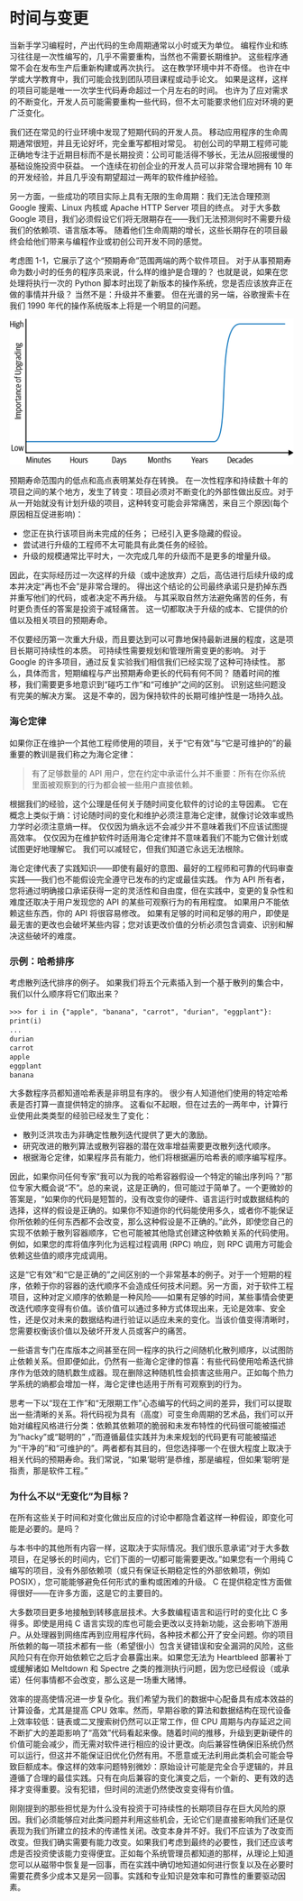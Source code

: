 # 时间与变更

当新手学习编程时，产出代码的生命周期通常以小时或天为单位。 编程作业和练习往往是一次性编写的，几乎不需要重构，当然也不需要长期维护。 这些程序通常不会在发布生产后重新构建或再次执行。 这在教学环境中并不奇怪。 也许在中学或大学教育中，我们可能会找到团队项目课程或动手论文。 如果是这样，这样的项目可能是唯一一次学生代码寿命超过一个月左右的时间。 也许为了应对需求的不断变化，开发人员可能需要重构一些代码，但不太可能要求他们应对环境的更广泛变化。

我们还在常见的行业环境中发现了短期代码的开发人员。 移动应用程序的生命周期通常很短，并且无论好坏，完全重写都相对常见。 初创公司的早期工程师可能正确地专注于近期目标而不是长期投资：公司可能活得不够长，无法从回报缓慢的基础设施投资中获益。 一个连续在初创企业的开发人员可以非常合理地拥有 10 年的开发经验，并且几乎没有期望超过一两年的软件维护经验。

另一方面，一些成功的项目实际上具有无限的生命周期：我们无法合理预测 Google 搜索、Linux 内核或 Apache HTTP Server 项目的终点。 对于大多数 Google 项目，我们必须假设它们将无限期存在——我们无法预测何时不需要升级我们的依赖项、语言版本等。 随着他们生命周期的增长，这些长期存在的项目最终会给他们带来与编程作业或初创公司开发不同的感觉。

考虑图 1-1，它展示了这个“预期寿命”范围两端的两个软件项目。 对于从事预期寿命为数小时的任务的程序员来说，什么样的维护是合理的？ 也就是说，如果在您处理将执行一次的 Python 脚本时出现了新版本的操作系统，您是否应该放弃正在做的事情并升级？ 当然不是：升级并不重要。 但在光谱的另一端，谷歌搜索卡在我们 1990 年代的操作系统版本上将是一个明显的问题。

![图 1-1。 寿命和升级的重要性](../../.gitbook/assets/1-1.png)

预期寿命范围内的低点和高点表明某处存在转换。 在一次性程序和持续数十年的项目之间的某个地方，发生了转变：项目必须对不断变化的外部性做出反应。对于从一开始就没有计划升级的项目，这种转变可能会非常痛苦，来自三个原因(每个原因相互促进影响)：

* 您正在执行该项目尚未完成的任务； 已经引入更多隐藏的假设。
* 尝试进行升级的工程师不太可能具有此类任务的经验。
* 升级的规模通常比平时大，一次完成几年的升级而不是更多的增量升级。

因此，在实际经历过一次这样的升级（或中途放弃）之后，高估进行后续升级的成本并决定“再也不会”是非常合理的。 得出这个结论的公司最终承诺只是扔掉东西并重写他们的代码，或者决定不再升级。 与其采取自然方法避免痛苦的任务，有时更负责任的答案是投资于减轻痛苦。 这一切都取决于升级的成本、它提供的价值以及相关项目的预期寿命。

不仅要经历第一次重大升级，而且要达到可以可靠地保持最新进展的程度，这是项目长期可持续性的本质。 可持续性需要规划和管理所需变更的影响。 对于 Google 的许多项目，通过反复实验我们相信我们已经实现了这种可持续性。 那么，具体而言，短期编程与产出预期寿命更长的代码有何不同？ 随着时间的推移，我们需要更多地意识到“碰巧工作”和“可维护”之间的区别。 识别这些问题没有完美的解决方案。 这是不幸的，因为保持软件的长期可维护性是一场持久战。

### 海仑定律

如果你正在维护一个其他工程师使用的项目，关于“它有效”与“它是可维护的”的最重要的教训是我们称之为海仑定律：

> 有了足够数量的 API 用户，您在约定中承诺什么并不重要：所有在你系统里面被观察到的行为都会被一些用户直接依赖。

根据我们的经验，这个公理是任何关于随时间变化软件的讨论的主导因素。 它在概念上类似于熵：讨论随时间的变化和维护必须注意海仑定律，就像讨论效率或热力学时必须注意熵一样。 仅仅因为熵永远不会减少并不意味着我们不应该试图提高效率。 仅仅因为在维护软件时适用海仑定律并不意味着我们不能为它做计划或试图更好地理解它。 我们可以减轻它，但我们知道它永远无法根除。

海仑定律代表了实践知识——即使有最好的意图、最好的工程师和可靠的代码审查实践——我们也不能假设完全遵守已发布的约定或最佳实践。 作为 API 所有者，您将通过明确接口承诺获得一定的灵活性和自由度，但在实践中，变更的复杂性和难度还取决于用户发现您的 API 的某些可观察行为的有用程度。 如果用户不能依赖这些东西，你的 API 将很容易修改。 如果有足够的时间和足够的用户，即使是最无害的更改也会破坏某些内容；您对该更改价值的分析必须包含调查、识别和解决这些破坏的难度。

### 示例：哈希排序

考虑散列迭代排序的例子。 如果我们将五个元素插入到一个基于散列的集合中，我们以什么顺序将它们取出来？

```
>>> for i in {"apple", "banana", "carrot", "durian", "eggplant"}: print(i) 
...
durian
carrot
apple
eggplant
banana
```

大多数程序员都知道哈希表是非明显有序的。 很少有人知道他们使用的特定哈希表是否打算一直提供特定的排序。 这看似不起眼，但在过去的一两年中，计算行业使用此类类型的经验已经发生了变化：

* 散列泛洪攻击为非确定性散列迭代提供了更大的激励。
* 研究改进的散列算法或散列容器的潜在效率增益需要更改散列迭代顺序。
* 根据海仑定律，如果程序员有能力，他们将根据遍历哈希表的顺序编写程序。

因此，如果你问任何专家“我可以为我的哈希容器假设一个特定的输出序列吗？”那位专家大概会说“不”。总的来说，这是正确的，但可能过于简单了。一个更微妙的答案是，“如果你的代码是短暂的，没有改变你的硬件、语言运行时或数据结构的选择，这样的假设是正确的。如果你不知道你的代码能使用多久，或者你不能保证你所依赖的任何东西都不会改变，那么这种假设是不正确的。”此外，即使您自己的实现不依赖于散列容器顺序，它也可能被其他隐式创建这种依赖关系的代码使用。例如，如果您的库将值序列化为远程过程调用 (RPC) 响应，则 RPC 调用方可能会依赖这些值的顺序完成调用。&#x20;

这是“它有效”和“它是正确的”之间区别的一个非常基本的例子。对于一个短期的程序，依赖于你的容器的迭代顺序不会造成任何技术问题。另一方面，对于软件工程项目，这种对定义顺序的依赖是一种风险——如果有足够的时间，某些事情会使更改迭代顺序变得有价值。该价值可以通过多种方式体现出来，无论是效率、安全性，还是仅对未来的数据结构进行验证以适应未来的变化。当该价值变得清晰时，您需要权衡该价值以及破坏开发人员或客户的痛苦。&#x20;

一些语言专门在库版本之间甚至在同一程序的执行之间随机化散列顺序，以试图防止依赖关系。但即便如此，仍然有一些海仑定律的惊喜：有些代码使用哈希迭代排序作为低效的随机数生成器。现在删除这种随机性会损害这些用户。正如每个热力学系统的熵都会增加一样，海仑定律也适用于所有可观察到的行为。&#x20;

思考一下以“现在工作”和“无限期工作”心态编写的代码之间的差异，我们可以提取出一些清晰的关系。将代码视为具有（高度）可变生命周期的艺术品，我们可以开始对编程风格进行分类：依赖其依赖项的脆弱和未发布特性的代码很可能被描述为“hacky”或“聪明的” ，”而遵循最佳实践并为未来规划的代码更有可能被描述为“干净的”和“可维护的”。两者都有其目的，但您选择哪一个在很大程度上取决于相关代码的预期寿命。我们常说，“如果‘聪明’是恭维，那是编程，但如果‘聪明’是指责，那是软件工程。”

### 为什么不以“无变化”为目标？

在所有这些关于时间和对变化做出反应的讨论中都隐含着这样一种假设，即变化可能是必要的。是吗？

&#x20;与本书中的其他所有内容一样，这取决于实际情况。我们很乐意承诺“对于大多数项目，在足够长的时间内，它们下面的一切都可能需要更改。”如果您有一个用纯 C 编写的项目，没有外部依赖项（或只有保证长期稳定性的外部依赖项，例如 POSIX），您可能能够避免任何形式的重构或困难的升级。 C 在提供稳定性方面做得很好——在许多方面，这是它的主要目的。

&#x20;大多数项目更多地接触到转移底层技术。大多数编程语言和运行时的变化比 C 多得多。即使是用纯 C 语言实现的库也可能会更改以支持新功能，这会影响下游用户。从处理器到网络库再到应用程序代码，各种技术都公开了安全问题。你的项目所依赖的每一项技术都有一些（希望很小）包含关键错误和安全漏洞的风险，这些风险只有在你开始依赖它之后才会暴露出来。如果您无法为 Heartbleed 部署补丁或缓解诸如 Meltdown 和 Spectre 之类的推测执行问题，因为您已经假设（或承诺）任何事情都不会改变，那么这是一场重大赌博。&#x20;

效率的提高使情况进一步复杂化。我们希望为我们的数据中心配备具有成本效益的计算设备，尤其是提高 CPU 效率。然而，早期谷歌的算法和数据结构在现代设备上效率较低：链表或二叉搜索树仍然可以正常工作，但 CPU 周期与内存延迟之间不断扩大的差距影响了“高效”代码看起来像。随着时间的推移，升级到更新硬件的价值可能会减少，而无需对软件进行相应的设计更改。向后兼容性确保旧系统仍然可以运行，但这并不能保证旧优化仍然有用。不愿意或无法利用此类机会可能会导致巨额成本。像这样的效率问题特别微妙：原始设计可能是完全合乎逻辑的，并且遵循了合理的最佳实践。只有在向后兼容的变化演变之后，一个新的、更有效的选择才变得重要。没有犯错，但时间的流逝仍然使改变变得有价值。&#x20;

刚刚提到的那些担忧是为什么没有投资于可持续性的长期项目存在巨大风险的原因。我们必须能够应对此类问题并利用这些机会，无论它们是直接影响我们还是仅表现为我们所建立的技术的传递性关闭。改变本身并不好。我们不应该为了改变而改变。但我们确实需要有能力改变。如果我们考虑到最终的必要性，我们还应该考虑是否投资使该能力变得便宜。正如每个系统管理员都知道的那样，从理论上知道您可以从磁带中恢复是一回事，而在实践中确切地知道如何进行恢复以及在必要时需要花费多少成本又是另一回事。实践和专业知识是效率和可靠性的重要驱动因素。
